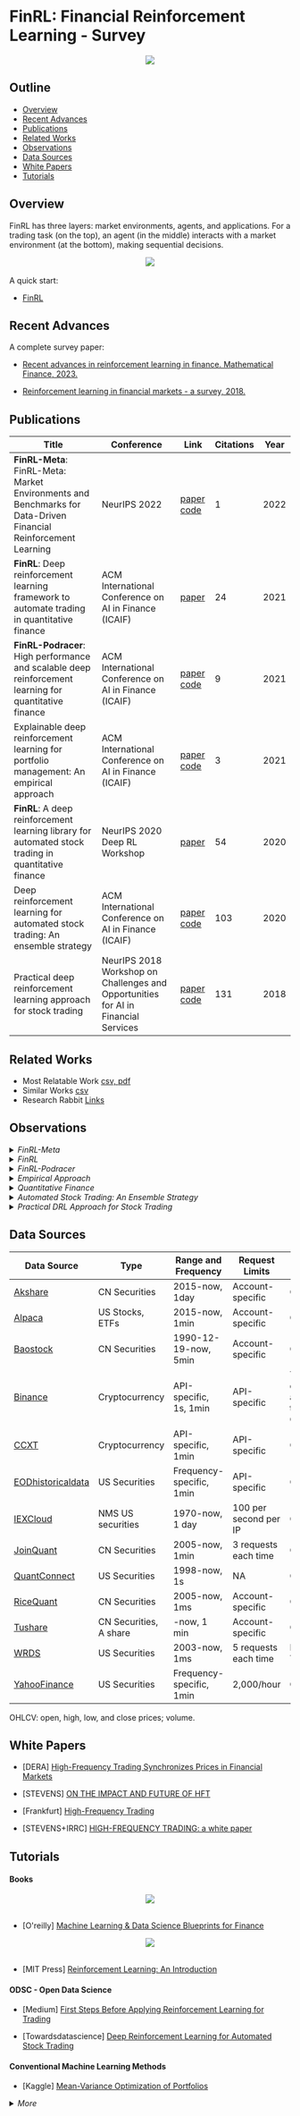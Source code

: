 # FinRL: Financial Reinforcement Learning - Survey


<div align="center">
<img align="center" src=image/banner.png />
</div>



## Outline

  - [Overview](#overview)
  - [Recent Advances](#recent-advances)
  - [Publications](#publications)
  - [Related Works](#related-works)
  - [Observations](#observations)
  - [Data Sources](#data-sources)
  - [White Papers](#white-papers)
  - [Tutorials](#tutorials)


## Overview

FinRL has three layers: market environments, agents, and applications.  For a trading task (on the top), an agent (in the middle) interacts with a market environment (at the bottom), making sequential decisions.

<div align="center">
<img align="center" src=image/finrl_framework.jpeg>
</div>
<br>
A quick start:<br>

+ [FinRL](http://www.youtube.com/watch?v=ZSGJjtM-5jA)

## Recent Advances

A complete survey paper:

+ [Recent advances in reinforcement learning in finance. Mathematical Finance, 2023. ](papers/Recent_Advances/Recent_Advances.pdf)

+ [Reinforcement learning in financial markets - a survey, 2018. ](papers/Recent_Advances/RL-fin.pdf)

## Publications

|Title |Conference |Link|Citations|Year|
|  ----  |  ----  |  ----  |  ----  |  ----  |
|**FinRL-Meta**: FinRL-Meta: Market Environments and Benchmarks for Data-Driven Financial Reinforcement Learning| NeurIPS 2022| [paper](papers/Base_papers/FinRL-Meta.pdf) [code](https://github.com/AI4Finance-Foundation/FinRL-Meta) | 1 | 2022 |
|**FinRL**: Deep reinforcement learning framework to automate trading in quantitative finance| ACM International Conference on AI in Finance (ICAIF) | [paper](papers/Base_papers/FinRL-Meta.pdf) | 24 | 2021 |
|**FinRL-Podracer**: High performance and scalable deep reinforcement learning for quantitative finance | ACM International Conference on AI in Finance (ICAIF) | [paper](papers/Base_papers/FinRL-Podracer.pdf) [code](https://github.com/AI4Finance-Foundation/FinRL_Podracer) | 9 | 2021 |
|Explainable deep reinforcement learning for portfolio management: An empirical approach| ACM International Conference on AI in Finance (ICAIF) | [paper](papers/Base_papers/Empirical-Approach-portfolio.pdf) [code](https://github.com/AI4Finance-Foundation/FinRL-Meta/blob/master/tutorials/2-Advance/FinRL_PortfolioAllocation_Explainable_DRL/FinRL_PortfolioAllocation_Explainable_DRL.py](https://github.com/AI4Finance-Foundation/FinRL-Tutorials/tree/master/2-Advance))| 3 | 2021 |
|**FinRL**: A deep reinforcement learning library for automated stock trading in quantitative finance| NeurIPS 2020 Deep RL Workshop  | [paper](papers/Base_papers/Quantitative-Finance-FinRL-AST.pdf) | 54 | 2020 |
|Deep reinforcement learning for automated stock trading: An ensemble strategy| ACM International Conference on AI in Finance (ICAIF) | [paper](papers/Base_papers/Ensemble-Strategy-AST.pdf) [code](https://github.com/AI4Finance-Foundation/FinRL-Meta/blob/master/tutorials/2-Advance/FinRL_Ensemble_StockTrading_ICAIF_2020/FinRL_Ensemble_StockTrading_ICAIF_2020.ipynb) | 103 | 2020 |
|Practical deep reinforcement learning approach for stock trading | NeurIPS 2018 Workshop on Challenges and Opportunities for AI in Financial Services| [paper](papers/Base_papers/Practical-DRL-AST.pdf) [code](https://github.com/AI4Finance-Foundation/DQN-DDPG_Stock_Trading](https://github.com/AI4Finance-Foundation/FinRL/tree/master/examples))| 131 | 2018 |

## Related Works
  + Most Relatable Work [csv, ](Docs/most_relatable_work.csv)  [pdf](papers/Relatable-papers)
  + Similar Works [csv](Docs/Similar_work.csv)  
  + Research Rabbit [Links](https://www.researchrabbitapp.com/collection/public/PZ9MYDP0LO)

## Observations
<details>
  <summary><i>FinRL-Meta</i></summary>
  <div>
    <table>
      <thead>
        <tr>
          <th>Component</th>
          <th>Observation</th>
        </tr>
      </thead>
      <tbody>
        <tr>
          <td>Environments</td>
          <td>The paper models stock trading as an MDP, with states representing market factors, actions being buying/selling, and rewards tied to portfolio value changes.</td>
        </tr>
        <tr>
          <td>DRL Agents</td>
          <td>DDPG algorithm with actor-critic neural networks is used for action determination and evaluation.</td>
        </tr>
        <tr>
          <td>Application</td>
          <td>The primary goal is to optimize stock trading strategies for maximizing returns in dynamic markets.</td>
        </tr>
        <tr>
          <td>Framework</td>
          <td>DDPG is employed within a reinforcement learning framework for learning optimal trading strategies.</td>
        </tr>
        <tr>
          <td>Existing Libraries</td>
          <td>While specific libraries aren't mentioned, popular deep learning libraries like TensorFlow or PyTorch are likely used.</td>
        </tr>
        <tr>
          <td>Data Processing</td>
          <td>Historical daily stock prices are used for training, with data preprocessing involving splitting into training/validation/trading sets.</td>
        </tr>
        <tr>
          <td>Benchmarks</td>
          <td>DDPG strategy is benchmarked against DJIA and traditional min-variance portfolio allocation strategies.</td>
        </tr>
        <tr>
          <td>Advantages</td>
          <td>- DDPG tackles stock trading complexity.<br>- Results indicate DDPG-based strategy outperforms traditional methods in terms of return and Sharpe ratio.</td>
        </tr>
        <tr>
          <td>Disadvantages</td>
          <td>- Lack of specific neural network architecture details limits reproducibility.<br>- Unaddressed issues like overfitting and generalization to various market conditions.</td>
        </tr>
        <tr>
          <td>Tutorials</td>
          <td>The paper does not include tutorials but mentions the availability of online resources with DDPG and RL implementations for stock trading.</td>
        </tr>
        <tr>
          <td>Conclusion</td>
          <td>The paper introduces DDPG and RL for optimizing stock trading, suggesting its superiority over traditional methods. Further research is needed for broader applicability and addressing practical challenges.</td>
        </tr>
      </tbody>
    </table>
  </div>
</details>

<details>
  <summary><i>FinRL</i></summary>
  <div>
    <table>
      <thead>
        <tr>
          <th>Component</th>
          <th>Observation</th>
        </tr>
      </thead>
      <tbody>
        <tr>
          <td>Environments</td>
          <td>The environment layer is crucial in FinRL, as it provides the simulation environment for trading tasks. It supports both standard datasets and user-imported data.</td>
        </tr>
        <tr>
          <td>DRL Agents</td>
          <td>FinRL allows users to utilize various DRL algorithms from libraries like Stable Baselines 3, RLlib, and ElegantRL, making it adaptable to different trading strategies.</td>
        </tr>
        <tr>
          <td>Application</td>
          <td>The application layer enables users to define and customize their trading strategies using DRL within the FinRL framework.</td>
        </tr>
        <tr>
          <td>Framework</td>
          <td>The FinRL framework is designed to provide a structured and modular approach to algorithmic trading with DRL, simplifying the development process.</td>
        </tr>
        <tr>
          <td>Existing Libraries</td>
          <td>The paper highlights the use of existing DRL libraries like Stable Baselines 3, RLlib, and ElegantRL as part of the framework.</td>
        </tr>
        <tr>
          <td>Data Processing</td>
          <td>While not explicitly mentioned, data processing is a crucial aspect, as the framework handles various data sources and formats, essential for financial data.</td>
        </tr>
        <tr>
          <td>Benchmarks</td>
          <td>The paper doesn't explicitly mention benchmarks, but it emphasizes the reproducibility of trading tasks within the framework.</td>
        </tr>
        <tr>
          <td>Advantages</td>
          <td>The advantages of the FinRL framework include modularity, extensibility, simplicity, and applicability to various financial markets, making it a practical tool for algorithmic trading.</td>
        </tr>
        <tr>
          <td>Disadvantages</td>
          <td>The paper does not discuss specific disadvantages of the framework, which may need further exploration or evaluation.</td>
        </tr>
        <tr>
          <td>Tutorials</td>
          <td>The framework provides hands-on tutorials in a beginner-friendly fashion to help users get started with algorithmic trading using DRL.</td>
        </tr>
        <tr>
          <td>Conclusion</td>
          <td>The FinRL framework aims to simplify the development of algorithmic trading strategies using DRL and offers a practical option for financial tasks, especially with the ElegantRL library.</td>
        </tr>
      </tbody>
    </table>
  </div>
</details>

<details>
  <summary><i>FinRL-Podracer</i></summary>
  <div>
    <table>
      <thead>
        <tr>
          <th>Component</th>
          <th>Observation</th>
        </tr>
      </thead>
      <tbody>
        <tr>
          <td>RLOps in Finance Paradigm</td>
          <td>Introduces the concept of RLOps (Reinforcement Learning Operations) in finance for continuous training and integration of trading strategies.</td>
        </tr>
        <tr>
          <td>FinRL-Podracer Framework</td>
          <td>A cloud-based solution leveraging GPU clouds to improve trading performance and training efficiency with DRL-driven strategies.</td>
        </tr>
        <tr>
          <td>Generational Evolution Mechanism</td>
          <td>Employs a generational evolution mechanism with an ensemble strategy to enhance DRL agent trading performance and automate hyperparameter search.</td>
        </tr>
        <tr>
          <td>Scalable Evolution Layer</td>
          <td>Coordinates parallel agents using generational evolution, including an evaluator and selector, for efficient hyperparameter tuning and agent selection.</td>
        </tr>
        <tr>
          <td>Packaging Worker-Learner into Pod</td>
          <td>Decomposes DRL training into worker (exploration), replay buffer, and learner (exploitation) components, scalable in GPU pods.</td>
        </tr>
        <tr>
          <td>High-Performance Training Layer</td>
          <td>Optimizes components with GPU acceleration, efficient replay buffer, and parameter communication for improved training efficiency.</td>
        </tr>
      </tbody>
    </table>
    <table>
      <thead>
        <tr>
          <th>Insights</th>
          <th>Key insights from the paper</th>
        </tr>
      </thead>
      <tbody>
        <tr>
          <td>RLOps in Finance Paradigm</td>
          <td>Integrating multiple finance processes into a DRL agent can lead to more automated and efficient trading strategies.</td>
        </tr>
        <tr>
          <td>FinRL-Podracer</td>
          <td>Addresses challenges in handling large-scale financial data and efficient DRL agent training.</td>
        </tr>
        <tr>
          <td>Generational Evolution</td>
          <td>Mitigates overfitting and hyperparameter sensitivity, improving training stability and efficiency.</td>
        </tr>
        <tr>
          <td>Scalability & Performance</td>
          <td>Scalability and hardware optimizations are crucial for handling the computational demands of DRL-driven trading strategies.</td>
        </tr>
        <tr>
          <td>Performance Comparison</td>
          <td>FinRL-Podracer outperforms existing DRL libraries in annual return, Sharpe ratio, and training time.</td>
        </tr>
      </tbody>
    </table>
    <table>
      <thead>
        <tr>
          <th>Advantages</th>
          <th>Advantages of FinRL-Podracer</th>
        </tr>
      </thead>
      <tbody>
        <tr>
          <td>Cloud-Based Solution</td>
          <td>Offers a cloud-based solution for developing and deploying DRL-driven trading strategies with high performance and scalability.</td>
        </tr>
        <tr>
          <td>Hyperparameter Automation</td>
          <td>Automates hyperparameter tuning and efficiently handles large-scale financial data.</td>
        </tr>
        <tr>
          <td>Enhanced Stability</td>
          <td>The generational evolution mechanism improves training stability and performance.</td>
        </tr>
      </tbody>
    </table>
    <table>
      <thead>
        <tr>
          <th>Disadvantages</th>
          <th>Disadvantages of the proposed framework</th>
        </tr>
      </thead>
      <tbody>
        <tr>
          <td>Lack of Discussion</td>
          <td>The paper does not discuss potential limitations or challenges in implementing the proposed framework.</td>
        </tr>
      </tbody>
    </table>
    <table>
      <thead>
        <tr>
          <th>Tutorials</th>
          <th>Information about tutorials or guides provided in the paper</th>
        </tr>
      </thead>
      <tbody>
        <tr>
          <td>Tutorial Availability</td>
          <td>The paper does not provide tutorials or step-by-step guides for implementing FinRL-Podracer.</td>
        </tr>
      </tbody>
    </table>
    <table>
      <thead>
        <tr>
          <th>Conclusion</th>
          <th>Summary and conclusion of the paper's contributions and findings</th>
        </tr>
      </thead>
      <tbody>
        <tr>
          <td>Framework Summary</td>
          <td>Introduces FinRL-Podracer, a framework for accelerating DRL-driven trading strategies in quantitative finance, addressing key challenges.</td>
        </tr>
        <tr>
          <td>Promising Approach</td>
          <td>Emphasizes the importance of RLOps in finance and demonstrates the framework's potential to enhance quantitative trading.</td>
        </tr>
      </tbody>
    </table>
  </div>
</details>

<details>
  <summary><i>Empirical Approach</i></summary>
  <div>
    <table>
      <thead>
        <tr>
          <th>Component</th>
          <th>Observation</th>
        </tr>
      </thead>
      <tbody>
        <tr>
          <td>Environments</td>
          <td>The paper evaluates the proposed approach in the context of a portfolio management task involving Dow Jones 30 constituent stocks. The data spans from January 1, 2009, to September 1, 2021.</td>
        </tr>
        <tr>
          <td>DRL Agents</td>
          <td>The paper highlights the challenge of explaining DRL-based trading strategies due to the black-box nature of deep neural networks. It emphasizes the need for understanding the decision-making processes of DRL agents in the financial context.</td>
        </tr>
        <tr>
          <td>Framework</td>
          <td>The authors propose an empirical approach to explain the strategies of DRL agents for portfolio management. The approach involves using linear models in hindsight as reference models and integrated gradients to define feature weights for DRL agents.</td>
        </tr>
        <tr>
          <td>Data Processing</td>
          <td>The paper uses features related to stock returns and covariances as input for both linear models and DRL agents. It focuses on quantifying the relationship between portfolio returns and these features.</td>
        </tr>
        <tr>
          <td>Advantages</td>
          <td>The approach aims to provide explanations for DRL-based portfolio management strategies, which can be crucial for investment banks, asset management companies, and hedge funds. It helps traders understand the potential risk of a strategy.</td>
        </tr>
        <tr>
          <td>Disadvantages</td>
          <td>While the paper presents an empirical approach, it doesn't delve into the specific implementation details of the DRL agents or machine learning methods used. The generalizability of the approach to different financial datasets or markets is not extensively discussed.</td>
        </tr>
        <tr>
          <td>Tutorials</td>
          <td>The paper doesn't provide tutorials or step-by-step guides for implementing the proposed approach. Readers interested in replicating or extending the research may need to refer to other sources or documentation.</td>
        </tr>
        <tr>
          <td>Conclusion</td>
          <td>The paper concludes that the proposed approach empirically reveals that DRL agents exhibit a stronger multi-step prediction power than machine learning methods in the context of portfolio management.</td>
        </tr>
      </tbody>
    </table>
  </div>
</details>

<details>
  <summary><i>Quantitative Finance</i></summary>
  <div>
    <table>
      <thead>
        <tr>
          <th>Component</th>
          <th>Observation</th>
        </tr>
      </thead>
      <tbody>
          <td>Environments</td>
          <td>- Evaluates DRL approach in portfolio management using Dow Jones 30 stocks from 2009 to 2021.</td>
        </tr>
        <tr>
          <td>DRL Agents</td>
          <td>- Highlights challenges in explaining DRL-based trading strategies due to their black-box nature.</td>
        </tr>
        <tr>
          <td>Application</td>
          <td>- Mentions three application demonstrations: single stock trading, multiple stock trading, and portfolio allocation.</td>
        </tr>
        <tr>
          <td>Framework</td>
          <td>- Introduces FinRL, a DRL library for quantitative finance, easing the development of trading strategies.</td>
        </tr>
        <tr>
          <td>Existing Libraries</td>
          <td>- Compares FinRL to other machine learning libraries and highlights its features.</td>
        </tr>
        <tr>
          <td>Data Processing</td>
          <td>- Uses stock returns and covariances as input, focusing on the relationship with portfolio returns.</td>
        </tr>
        <tr>
          <td>Benchmarks</td>
          <td>- Provides performance metrics and baseline trading strategies for evaluation.</td>
        </tr>
        <tr>
          <td>Advantages</td>
          <td>- Emphasizes completeness, hands-on tutorials, and reproducibility for beginners.</td>
        </tr>
        <tr>
          <td>Disadvantages</td>
          <td>- Notes the complexity of implementing DRL strategies and the need for backtesting.</td>
        </tr>
        <tr>
          <td>Tutorials</td>
          <td>- Demonstrates the library's use through practical examples and walk-through tutorials.</td>
        </tr>
        <tr>
          <td>Conclusion</td>
          <td>- Summarizes the contributions and potential of FinRL in quantitative finance.</td>
        </tr>
      </tbody>
    </table>
  </div>
</details>

<details>
  <summary><i>Automated Stock Trading: An Ensemble Strategy</i></summary>
  <div>
    <table>
      <thead>
        <tr>
          <th>Component</th>
          <th>Observation</th>
        </tr>
      </thead>
      <tbody>
        <tr>
          <td>Environments</td>
          <td>- The stock trading problem is formulated as a Markov Decision Process (MDP). - The state space includes information like stock prices, stock shares, balance, technical indicators (e.g., MACD, RSI), and more. - The action space allows for buying, selling, or holding stocks in a continuous manner.</td>
        </tr>
        <tr>
          <td>DRL Agents</td>
          <td>**Advantage Actor Critic (A2C):** - A2C is used as one of the agents in the ensemble. - It employs an advantage function to reduce the variance of policy gradients. - Multiple agents interact with the environment and synchronize their updates through a global network. **Deep Deterministic Policy Gradient (DDPG):** - DDPG encourages maximum investment return. - It combines elements of Q-learning and policy gradient and is suitable for continuous action spaces. - It uses a replay buffer to store and sample transitions for training. **Proximal Policy Optimization (PPO):** - PPO is used to improve policy gradient updates and ensure stability. - It introduces a clipping term to the objective function to control policy changes. - PPO aims to restrict policy updates to prevent large changes.</td>
        </tr>
        <tr>
          <td>Application</td>
          <td>- The ensemble strategy is applied to automated stock trading with the goal of maximizing investment return. - It adapts to different market conditions and risk constraints.</td>
        </tr>
        <tr>
          <td>Framework</td>
          <td>- The authors use the OpenAI Gym framework to implement the trading environment.</td>
        </tr>
        <tr>
          <td>Existing Libraries</td>
          <td>- The paper doesn't mention specific existing libraries, but it uses deep reinforcement learning algorithms like A2C, DDPG, and PPO.</td>
        </tr>
        <tr>
          <td>Data Processing</td>
          <td>- Technical indicators such as MACD, RSI, CCI, and ADX are calculated from stock price data. - The paper employs a load-on-demand technique to efficiently manage memory when dealing with large datasets.</td>
        </tr>
        <tr>
          <td>Benchmarks</td>
          <td>- The proposed ensemble strategy is evaluated on a dataset consisting of 30 Dow Jones stocks with adequate liquidity. - Performance is compared with the Dow Jones Industrial Average index and a traditional min-variance portfolio allocation strategy. - The Sharpe ratio is used to measure risk-adjusted returns.</td>
        </tr>
        <tr>
          <td>Advantages</td>
          <td>- The ensemble strategy combines multiple DRL algorithms for improved robustness. - It can adapt to various market conditions. - Risk management is incorporated through the turbulence index. - The load-on-demand technique helps handle large datasets efficiently.</td>
        </tr>
        <tr>
          <td>Disadvantages</td>
          <td>- The paper does not discuss potential limitations or challenges in implementing the proposed framework.</td>
        </tr>
        <tr>
          <td>Tutorials</td>
          <td>- The paper doesn't provide tutorials or step-by-step guides for implementing the proposed approach. Readers interested in replicating or extending the research may need to refer to other sources or documentation.</td>
        </tr>
        <tr>
          <td>Conclusion</td>
          <td>- The proposed ensemble strategy outperforms individual algorithms and traditional portfolio allocation strategies in terms of risk-adjusted return, as measured by the Sharpe ratio.</td>
        </tr>
      </tbody>
    </table>
  </div>
</details>
<details>
  <summary><i>Practical DRL Approach for Stock Trading</i></summary>
  <div>
    <table>
      <thead>
        <tr>
          <th>Component</th>
          <th>Observation</th>
        </tr>
      </thead>
      <tbody>
        <tr>
          <td>Environments</td>
          <td>The paper models the stock trading process as an MDP, considering stock prices, holdings, and balance. Actions include buy, sell, or hold, with rewards based on portfolio value changes.</td>
        </tr>
        <tr>
          <td>DRL Agents</td>
          <td>The paper utilizes the DDPG algorithm, which comprises actor and critic neural networks. The actor-network determines actions, while the critic network evaluates their quality.</td>
        </tr>
        <tr>
          <td>Application</td>
          <td>The primary application is optimizing stock trading strategies to maximize investment returns in a complex and dynamic stock market.</td>
        </tr>
        <tr>
          <td>Framework</td>
          <td>The DDPG algorithm is used within the reinforcement learning framework to learn optimal trading strategies.</td>
        </tr>
        <tr>
          <td>Existing Libraries</td>
          <td>While specific libraries are not mentioned, it's likely that popular deep learning libraries like TensorFlow or PyTorch were used for neural network implementations.</td>
        </tr>
        <tr>
          <td>Data Processing</td>
          <td>Historical daily stock prices are employed for training and trading data. Data preprocessing involves data splitting into training, validation, and trading sets.</td>
        </tr>
        <tr>
          <td>Benchmarks</td>
          <td>The paper benchmarks the DDPG-based trading strategy against the Dow Jones Industrial Average (DJIA) and a traditional min-variance portfolio allocation strategy.</td>
        </tr>
        <tr>
          <td>Advantages</td>
          <td>- DDPG is applied to handle the complexity of stock trading. - The paper provides a well-defined problem formulation for reinforcement learning. - Results suggest outperformance of traditional methods in terms of return and Sharpe ratio.</td>
        </tr>
        <tr>
          <td>Disadvantages</td>
          <td>- Lack of specific details about neural network architectures for actor and critic networks. - Unaddressed issues like overfitting or generalization to different market conditions. - Limited data range covering 30 stocks from 2009 to 2018.</td>
        </tr>
        <tr>
          <td>Tutorials</td>
          <td>The paper does not include tutorials, but online resources offer tutorials and implementations of DDPG and other reinforcement learning algorithms for stock trading.</td>
        </tr>
        <tr>
          <td>Conclusion</td>
          <td>The paper explores the use of DDPG for optimizing stock trading strategies, showing the potential outperformance of traditional methods. Further research is needed for broader applicability.</td>
        </tr>
      </tbody>
    </table>
  </div>
</details>

    
##  Data Sources

|Data Source |Type |Range and Frequency |Request Limits|Raw Data|Preprocessed Data|
|  ----  |  ----  |  ----  |  ----  |  ----  |  ----  |
|[Akshare](https://alpaca.markets/docs/introduction/)| CN Securities| 2015-now, 1day| Account-specific| OHLCV| Prices&Indicators|
|[Alpaca](https://alpaca.markets/docs/introduction/)| US Stocks, ETFs| 2015-now, 1min| Account-specific| OHLCV| Prices&Indicators|
|[Baostock](http://baostock.com/baostock/index.php/Python_API%E6%96%87%E6%A1%A3)| CN Securities| 1990-12-19-now, 5min| Account-specific| OHLCV| Prices&Indicators|
|[Binance](https://binance-docs.github.io/apidocs/spot/en/#public-api-definitions)| Cryptocurrency| API-specific, 1s, 1min| API-specific| Tick-level daily aggegrated trades, OHLCV| Prices&Indicators|
|[CCXT](https://docs.ccxt.com/en/latest/manual.html)| Cryptocurrency| API-specific, 1min| API-specific| OHLCV| Prices&Indicators|
|[EODhistoricaldata](https://eodhistoricaldata.com/financial-apis/)| US Securities| Frequency-specific, 1min| API-specific | OHLCV | Prices&Indicators|
|[IEXCloud](https://iexcloud.io/docs/api/)| NMS US securities|1970-now, 1 day|100 per second per IP|OHLCV| Prices&Indicators|
|[JoinQuant](https://www.joinquant.com/)| CN Securities| 2005-now, 1min| 3 requests each time| OHLCV| Prices&Indicators|
|[QuantConnect](https://www.quantconnect.com/docs/home/home)| US Securities| 1998-now, 1s| NA| OHLCV| Prices&Indicators|
|[RiceQuant](https://www.ricequant.com/doc/rqdata/python/)| CN Securities| 2005-now, 1ms| Account-specific| OHLCV| Prices&Indicators|
|[Tushare](https://tushare.pro/document/1?doc_id=131)| CN Securities, A share| -now, 1 min| Account-specific| OHLCV| Prices&Indicators|
|[WRDS](https://wrds-www.wharton.upenn.edu/pages/about/data-vendors/nyse-trade-and-quote-taq/)| US Securities| 2003-now, 1ms| 5 requests each time| Intraday Trades|Prices&Indicators|
|[YahooFinance](https://pypi.org/project/yfinance/)| US Securities| Frequency-specific, 1min| 2,000/hour| OHLCV | Prices&Indicators|


<!-- |Data Source |Type |Max Frequency |Raw Data|Preprocessed Data|
|  ----  |  ----  |  ----  |  ----  |  ----  |
|    AkShare |  CN Securities | 1 day  |  OHLCV |  Prices, indicators |
|    Alpaca |  US Stocks, ETFs |  1 min |  OHLCV |  Prices, indicators |
|    Alpha Vantage | Stock, ETF, forex, crypto, technical indicators | 1 min |  OHLCV  & Prices, indicators |
|    Baostock |  CN Securities |  5 min |  OHLCV |  Prices, indicators |
|    Binance |  Cryptocurrency |  1 s |  OHLCV |  Prices, indicators |
|    CCXT |  Cryptocurrency |  1 min  |  OHLCV |  Prices, indicators |
|    currencyapi |  Exchange rate | 1 day |  Exchange rate | Exchange rate, indicators |
|    currencylayer |  Exchange rate | 1 day  |  Exchange rate | Exchange rate, indicators |
|    EOD Historical Data | US stocks, and ETFs |  1 day  |  OHLCV  | Prices, indicators |
|    Exchangerates |  Exchange rate |  1 day  |  Exchange rate | Exchange rate, indicators |
|    findatapy |  CN Securities | 1 day  |  OHLCV |  Prices, indicators |
|    Financial Modeling prep | US stocks, currencies, crypto |  1 min |  OHLCV  | Prices, indicators |
|    finnhub | US Stocks, currencies, crypto |   1 day |  OHLCV  | Prices, indicators |
|    Fixer |  Exchange rate |  1 day  |  Exchange rate | Exchange rate, indicators |
|    IEXCloud |  NMS US securities | 1 day  | OHLCV |  Prices, indicators |
|    JoinQuant |  CN Securities |  1 min  |  OHLCV |  Prices, indicators |
|    Marketstack | 50+ countries |  1 day  |  OHLCV | Prices, indicators |
|    Open Exchange Rates |  Exchange rate |  1 day  |  Exchange rate | Exchange rate, indicators |
|    pandas\_datareader |  US Securities |  1 day |  OHLCV | Prices, indicators |
|    pandas-finance |  US Securities |  1 day  |  OHLCV  & Prices, indicators |
|    Polygon |  US Securities |  1 day  |  OHLCV  | Prices, indicators |
|    Quandl | 250+ sources |  1 day  |  OHLCV  | Prices, indicators |
|    QuantConnect |  US Securities |  1 s |  OHLCV |  Prices, indicators |
|    RiceQuant |  CN Securities |  1 ms  |  OHLCV |  Prices, indicators |
|    Tiingo | Stocks, crypto |  1 day  |  OHLCV  | Prices, indicators |
|    Tushare |  CN Securities | 1 min  |  OHLCV |  Prices, indicators |
|    WRDS |  US Securities |  1 ms  |  Intraday Trades | Prices, indicators |
|    XE |  Exchange rate |  1 day  |  Exchange rate | Exchange rate, indicators |
|    Xignite |  Exchange rate |  1 day  |  Exchange rate | Exchange rate, indicators |
|    YahooFinance |  US Securities | 1 min  |  OHLCV  |  Prices, indicators |
|    ystockquote |  US Securities |  1 day  |  OHLCV | Prices, indicators | -->



OHLCV: open, high, low, and close prices; volume.



## White Papers  

+ [DERA] [High-Frequency Trading Synchronizes Prices in Financial Markets](white-papers/HFT-White_paper01.pdf)

+ [STEVENS] [ON THE IMPACT AND FUTURE OF HFT](white-papers/HFT-White_paper02.pdf)

+ [Frankfurt] [High-Frequency Trading](white-papers/HFT-White_paper03.pdf)

+ [STEVENS+IRRC] [HIGH-FREQUENCY TRADING: a white paper](white-papers/HFT-White_paper04.pdf)


## Tutorials
#### Books
<div align="center">
<img align="center" src=image/book.png />
</div>
<br>

+ [O'reilly] [Machine Learning & Data Science Blueprints for Finance](Books/DS_for_FIN.pdf)

<div align="center">
<img align="center" src=image/book1.png />
</div>
<br>

+ [MIT Press] [Reinforcement Learning: An Introduction](Books/RLI.pdf)

#### ODSC - Open Data Science
+ [Medium] [First Steps Before Applying Reinforcement Learning for Trading](https://odsc.medium.com/first-steps-before-applying-reinforcement-learning-for-trading-f45c15e98bca)
  
+ [Towardsdatascience] [Deep Reinforcement Learning for Automated Stock Trading](https://towardsdatascience.com/deep-reinforcement-learning-for-automated-stock-trading-f1dad0126a02)
  
#### Conventional Machine Learning Methods
+ [Kaggle] [Mean-Variance Optimization of Portfolios](https://www.kaggle.com/code/vijipai/lesson-5-mean-variance-optimization-of-portfolios/notebook)
  
<details><summary> <I> More </i></summary>
<div>


#### Xiao-Yang (Yanglet) Liu and Steven Li

+ [Towardsdatascience] [ElegantRL-Helloworld: A Lightweight and Stable Deep Reinforcement Learning Library](https://towardsdatascience.com/elegantrl-a-lightweight-and-stable-deep-reinforcement-learning-library-95cef5f3460b)
+ [Towardsdatascience] [ElegantRL: Mastering PPO Algorithms](https://medium.com/@elegantrl/elegantrl-mastering-the-ppo-algorithm-part-i-9f36bc47b791)
+ [Towardsdatascience] [ElegantRL-Podracer: A Scalable and Elastic Library for Cloud-Native Deep Reinforcement Learning](https://elegantrl.medium.com/elegantrl-podracer-scalable-and-elastic-library-for-cloud-native-deep-reinforcement-learning-bafda6f7fbe0)
+ [Towardsdatascience] [A New Era of Massively Parallel Simulation: A Practical Tutorial Using ElegantRL](https://medium.com/towards-data-science/a-new-era-of-massively-parallel-simulation-a-practical-tutorial-using-elegantrl-5ebc483c3385)
+ [Towardsdatascience] [ElegantRL-Podracer: A Scalable and Elastic Library for Cloud-Native Deep Reinforcement Learning](https://elegantrl.medium.com/elegantrl-podracer-scalable-and-elastic-library-for-cloud-native-deep-reinforcement-learning-bafda6f7fbe0)
+ [MLearning.ai] [ElegantRL Demo: Stock Trading Using DDPG (Part I)](https://elegantrl.medium.com/elegantrl-demo-stock-trading-using-ddpg-part-i-e77d7dc9d208)
+ [MLearning.ai] [ElegantRL Demo: Stock Trading Using DDPG (Part II)](https://medium.com/mlearning-ai/elegantrl-demo-stock-trading-using-ddpg-part-ii-d3d97e01999f)
+ [MLearning.ai] [ElegantRL: Much More Stable Deep Reinforcement Learning Algorithms than Stable-Baseline3](https://medium.com/mlearning-ai/elegantrl-much-much-more-stable-than-stable-baseline3-f096533c26db)


#### Bruce Yang

+ [Towardsdatascience] [Deep Reinforcement Learning for Automated Stock Trading](https://towardsdatascience.com/deep-reinforcement-learning-for-automated-stock-trading-f1dad0126a02)
+ [Towardsdatascience] [FinRL for Quantitative Finance: Tutorial for Using FinRL](https://towardsdatascience.com/finrl-for-quantitative-finance-tutorial-for-single-stock-trading-37d6d7c30aac)
+ [Towardsdatascience] [FinRL for Quantitative Finance: Tutorial for Multiple Stock Trading](https://towardsdatascience.com/finrl-for-quantitative-finance-tutorial-for-multiple-stock-trading-7b00763b7530)
+ [Towardsdatascience] [FinRL for Quantitative Finance: Tutorial for Portfolio Allocation](https://towardsdatascience.com/finrl-for-quantitative-finance-tutorial-for-portfolio-allocation-9b417660c7cd)
+ [Towardsdatascience] [End-to-End Guide to Building a Credit Scorecard Using Machine Learning](https://towardsdatascience.com/end-to-end-guide-to-building-a-credit-scorecard-using-machine-learning-6502d8bb765a)
+ [FinRL for Quantitative Finance: Install and Setup Tutorial for Beginners](https://ai4finance.medium.com/finrl-for-quantitative-finance-install-and-setup-tutorial-for-beginners-1db80ad39159)
+ [MLearning.ai] [FinRL for Quantitative Finance: plug-and-play DRL algorithms](https://medium.com/mlearning-ai/finrl-for-quantitative-finance-plug-and-play-drl-algorithms-11cf494d28b1)
+ [DataDrivenInvestor][Alpaca] [A Data Scientist’s Approach for Algorithmic Trading using Deep Reinforcement Learning: An End-to-end Tutorial for Paper Trading](https://alpaca.markets/learn/data-scientists-approach-algorithmic-trading-using-deep-reinforcement-learning/)
+ [DataDrivenInvestor] [FinRL-Meta: A Universe of Near Real-Market En­vironments for Data­-Driven Financial Reinforcement Learning](https://medium.datadriveninvestor.com/finrl-meta-a-universe-of-near-real-market-en-vironments-for-data-driven-financial-reinforcement-e1894e1ebfbd)
+ [DataDrivenInvestor] [FinRL-Meta User Guide](https://ai4finance.medium.com/finrl-meta-user-guide-f1d6911f1de5)
+ [DataDrivenInvestor] [FinRL-Meta: Market Environments and Benchmarks for Data-Driven Financial Reinforcement Learning](https://medium.datadriveninvestor.com/finrl-meta-market-environments-and-benchmarks-for-data-driven-financial-reinforcement-learning-7af8e747c4bd)
+ [Feature Importance with Deep Neural Network for Cryptocurrencies](https://ai4finance.medium.com/feature-importance-with-deep-neural-network-for-cryptocurrencies-f06191e2d562)

#### Ming Zhu
+ [MLearning.ai][Dynamic Datasets Driven Financial Reinforcement Learning — FinRL as an Example](https://medium.com/@zhumingpassional/dynamic-datasets-driven-financial-reinforcement-learning-finrl-as-an-example-c4d92dcd495a)
+ [MLearning.ai][How can we guide ChatGPT to generate financial factors, using volume-price divergence in FinRL as an example?](https://medium.com/@zhumingpassional/guide-chatgpt-to-write-financial-factors-volume-price-divergence-431841a2bac8)
+ [MLearning.ai] [Deep reinforcement learning based stock trading (Stable baselines3 + Dow Jones)](https://medium.com/@zhumingpassional/deep-reinforcement-learning-based-stock-trading-stable-baselines3-dow-jones-c7ed034eb9f0)

#### Joey Xia

+ [MLearning.ai] [Introduction to the World of Financial Reinforcement Learning: Part.1 Download Data](https://medium.com/mlearning-ai/introduction-to-the-world-of-financial-reinforcement-learning-part-1-download-data-1a8c0c5d03c5)
+ [MLearning.ai] [Introduction to the World of Financial Reinforcement Learning: Part.2 Train Agents](https://medium.com/mlearning-ai/introduction-to-the-world-of-financial-reinforcement-learning-part-2-train-agents-1d1fa8a18a5e)
+ [MLearning.ai] [Financial Metaverse as a Playground for Financial Machine Learning](https://medium.com/@zx2325/finrl-meta-from-market-environments-to-a-financial-metaverse-5db8490a83df)
+ [InsiderFinance Wire] [Introduction of Data APIs in FinRL — Tushare](https://medium.com/insiderfinance/introduction-of-data-apis-in-finrl-tushare-f720b8da4e46)
+ [InsiderFinance Wire] [Awesome Deep Reinforcement Learning in Finance](https://medium.com/insiderfinance/awesome-deep-reinforcement-learning-in-finance-f319f4302897)

#### Adam King

+ [Towards Data Science] [Create custom gym environments from scratch — A stock market example](https://towardsdatascience.com/creating-a-custom-openai-gym-environment-for-stock-trading-be532be3910e)
+ [Towards Data Science] [Rendering elegant stock trading agents using Matplotlib and Gym](https://medium.com/towards-data-science/visualizing-stock-trading-agents-using-matplotlib-and-gym-584c992bc6d4)
+ [Towards Data Science] [Creating Bitcoin trading bots don’t lose money](https://medium.com/towards-data-science/creating-bitcoin-trading-bots-that-dont-lose-money-2e7165fb0b29)
+ [Towards Data Science] [Optimizing deep learning trading bots using state-of-the-art techniques](https://medium.com/towards-data-science/using-reinforcement-learning-to-trade-bitcoin-for-massive-profit-b69d0e8f583b)
+ [Towards Data Science] [Trade and Invest Smarter — The Reinforcement Learning Way](https://medium.com/towards-data-science/trade-smarter-w-reinforcement-learning-a5e91163f315)

#### Barend

+ [Coinmonks] [Crypto feature importance for Deep Reinforcement Learning](https://medium.com/coinmonks/crypto-feature-importance-for-deep-reinforcement-learning-38416616c2a36-8416616c2a36)
+ [Coinmonks] [Best technical indicators for Bitcoin from TA-lib](https://medium.com/coinmonks/best-technical-indicators-for-bitcoin-fromta-lib-fa5518560e)
+ [Towards AI] [The Combinatorial Purged Cross-Validation method](https://medium.com/towards-artificial-intelligence/the-combinatorial-purged-cross-validation-method-363eb378a9c5)
+ [Towards AI] [Combinatorial PurgedKFold Cross-Validation for Deep Reinforcement Learning](https://medium.com/towards-artificial-intelligence/combinatorial-purgedkfold-cross-validation-for-deep-reinforcement-learning-f8df689ca874)
+ [Towards AI] [Deep Reinforcement Learning for Cryptocurrency Trading: Practical Approach to Address Backtest Overfitting](https://pub.towardsai.net/deep-reinforcement-learning-for-cryptocurrency-trading-practical-approach-to-address-backtest-2aebfd5fa030)

#### Astarag Mohapatra

+ [Analytics Vidhya] [A hitchhikers guide to FinRL: A Deep Reinforcement Learning Framework for Quantitative Finance](https://medium.com/analytics-vidhya/a-hitchhikers-guide-to-finrl-a-deep-reinforcement-learning-framework-for-quantitative-finance-e624c508f763)
+ [Analytics Vidhya] [Hyperparameter tuning using optuna for FinRL](https://medium.com/analytics-vidhya/hyperparameter-tuning-using-optuna-for-finrl-8a49506d2741)
+ [Analytics Vidhya] [Weights and Biases-ify FinRL with Stable Baselines3 models](https://medium.com/analytics-vidhya/weights-and-biases-ify-stable-baselines-models-in-finrl-f11b67f2a6a7)
+ [Analytics Vidhya] [Deep Reinforcement Learnig in Algorithmic (Part- I)](https://medium.com/analytics-vidhya/deep-reinforcement-learning-in-algorithmic-trading-part-i-7088a4befd60)
+ [Analytics Vidhya] [Deep Reinforcement Learnig in Algorithmic (Part- II)](https://medium.com/analytics-vidhya/deep-reinforcement-learning-in-algorithmic-trading-part-ii-b78db754961c)
+ [Analytics Vidhya] [Financial Data Streaming using Alpaca and Streamlit](https://medium.com/analytics-vidhya/financial-data-streaming-using-alpaca-and-streamlit-88aa21c75f27)
+ [MLearning.ai] [Hyperparameter Optimization using Ray tune for FinRL models](https://medium.com/mlearning-ai/hyperparameter-optimization-using-ray-tune-for-finrl-models-42df2937d53d)
+ [MLearning.ai] [Google Trends Data for automated stock trading using Reinforcement learning](https://medium.com/mlearning-ai/google-trends-data-for-automated-stock-trading-using-reinforcement-learning-9c0fd6d00678)
+ [MLearning.ai] [FinRL: Population-Based algorithms implementation using Ray tune and RLlib](https://medium.com/mlearning-ai/finrl-population-based-algorithms-implementation-using-ray-tune-and-rllib-cdce7df66208)
+ [MLearning.ai] [Population-Based Algorithms for Hyperparameter Optimization in Reinforcement learning](https://medium.com/mlearning-ai/population-based-algorithms-for-hyperparameter-optimization-in-reinforcement-learning-b04ce2165533)
+ [FinRL: Financial Reinforcement learning explainability using Shapley Values](https://medium.com/@athekunal/finrl-financial-reinforcement-learning-explainability-using-shapley-values-9a16bc24a934)
+ [Ray tune user guide for hyperparameter optimization](https://athekunal.medium.com/ray-tune-user-guide-for-hyperparameter-optimization-d6bdfa2b06)

#### Matthew Brulhardt

+ [Level Up Coding] [Using TensorTrade for Making a Simple Trading Algorithm](https://levelup.gitconnected.com/using-tensortrade-for-making-a-simple-trading-algorithm-6fad4d9bc79c)
+ [Level Up Coding] [Portfolio Allocation with TensorTrade: (Part 1/2)](https://levelup.gitconnected.com/portfolio-allocation-with-tensortrade-part-1-2-1d0c3b126bf6)
+ [Level Up Coding] [Portfolio Allocation with TensorTrade: (Part 2/2)](https://levelup.gitconnected.com/portfolio-allocation-with-tensortrade-part-2-2-9ac30a6bcbfe)

#### Prakhar Gurawa

+ [InsiderFinance Wire] [Transitioning from Supervised Learning systems to Multi-Agent Reinforcement learning for financial platforms - Part 1](https://wire.insiderfinance.io/transitioning-from-supervised-learning-systems-to-multi-agent-reinforcement-learning-for-financial-d96c2c56a6fd)
+ [InsiderFinance Wire] [Transitioning from Supervised Learning systems to Multi-Agent Reinforcement learning for financial platforms — Part 2](https://wire.insiderfinance.io/transitioning-from-supervised-learning-systems-to-multi-agent-reinforcement-learning-for-financial-7e8b6cd07d1e)
+ [InsiderFinance Wire] [Transitioning from Supervised Learning systems to Multi-Agent Reinforcement learning for financial platforms — Part 3](https://wire.insiderfinance.io/transitioning-from-supervised-learning-systems-to-multi-agent-reinforcement-learning-for-financial-e90cb394de2b)


#### Tom Grek
+ [Towardsdatascience] [A blundering guide to making a deep actor-critic bot for stock trading](https://medium.com/@tomgrek/heres-what-happened-when-i-gave-control-of-my-robinhood-account-to-an-ai-for-a-week-3309d62567c4)

#### Ranko Mosic at JP Morgan Chase

+ [Deep Reinforcement Learning Based Trading Application at JP Morgan Chase](https://ranko-mosic.medium.com/reinforcement-learning-based-trading-application-at-jp-morgan-chase-f829b8ec54f2)

#### Alpaca

+ [Comparing 3 Different Types of Neural Network Architectures in Finance](https://medium.com/automation-generation/comparing-3-different-types-of-neural-network-architectures-in-finance-9377902ae392)

#### NO-MAGIC on Kaggle

+ [Kaggle] [Deep Reinforcement Learning for Stock Trading - 1](https://www.kaggle.com/code/learnmore1/deep-reinforcement-learning-for-stock-trading-1)

#### Anmol Mann 

+ [WandB] [Optimize Portfolio Allocation using FinRL](https://wandb.ai/anmolmann/finRL-portfolio-allocation-2/reports/Optimize-Portfolio-Allocation-using-FinRL--Vmlldzo4MjE4MTM)

#### Mao Guan

+ [MLearning.ai] [An Empirical Approach to Explain Deep Reinforcement Learning in Portfolio Management Task](https://medium.com/mlearning-ai/an-empirical-approach-to-explain-deep-reinforcement-learning-in-portfolio-management-task-e65a42225d9d)

#### Mariko Sawada
 
+ [Automated stock trading using Deep Reinforcement Learning with Fundamental Indicators](https://medium.com/@mariko.sawada1/automated-stock-trading-with-deep-reinforcement-learning-and-financial-data-a63286ccbe2b)

#### Letian Wang

+ [The Startup] [Option Pricing Using Reinforcement Learning](https://medium.com/swlh/option-pricing-using-reinforcement-learning-ad2ddca7735b)
+ [From Reinforcement Gamer to Reinforcement Trader](https://letian-wang.medium.com/from-reinforcement-gamer-to-reinforcement-trader-8b0a7ef8b53f)

#### Harsha Andey

+ [Deep Reinforcement Learning for Trading Cryptocurrencies](https://medium.com/coinmonks/deep-reinforcement-learning-for-trading-cryptocurrencies-5b5502b1ece1)

#### Aaron Krumins

+ [DataDrivenInvestor] [Using the Game Engine for Automated Cryptocurrency Trading (Without a Single Line of Code)](https://medium.datadriveninvestor.com/using-the-game-engine-for-automated-stock-trading-without-a-single-line-of-code-31d46f548ab2)

#### Roshan Adusumilli

+ [DataDrivenInvestor] [Reinforcement Learning for Options Trading](https://medium.datadriveninvestor.com/reinforcement-learning-for-options-trading-765c84d0d97d)

#### Mohit Maithani

+ [Analyticsindiamag.com] [How To Automate Stock Market Using FinRL (Deep Reinforcement Learning Library)?](https://analyticsindiamag.com/stock-market-prediction-using-finrl/)

#### Andrey Babynin

+ [Reinforcement learning in trading (Part 1)](https://andreybabynin.medium.com/reinforcement-learning-in-trading-part-1-d0920d69b526)
+ [Reinforcement learning in Trading (part 2 - the last)](https://andreybabynin.medium.com/reinforcement-learning-in-trading-part-2-the-last-9af547fb4203)

#### Timothy Mutegi

+ [Model-Free Reinforcement Learning for Asset Allocation](https://mutegi-timothy.medium.com/model-free-reinforcement-learning-for-asset-allocation-9cf95dde069a)

#### EASON

+ [Use Reinforcement Learning to do Algorithmic Trading](https://espaceship.medium.com/use-reinforcement-learning-to-rule-over-algorithmic-trading-a32c891774)


#### Shivam Akhauri

+ [ETHER Labs] [TradeBot: Stock Trading using Reinforcement Learning — Part1](https://medium.com/ether-labs/tradebot-stock-trading-using-reinforcement-learning-part1-8b67c9603f33)

#### Zeynep Tufekci

+ [Reinforcement Learning in Stock Prediction with FinRL](https://medium.com/@zeyneptufekci.etu)

#### Dan Pavlovic

+ [Reinforcement learning for the financial market — FinRL](https://dannoc1996.medium.com/reinforcement-learning-for-the-financial-market-finrl-c0ceeb3712f2)

#### Art Krisada

+ [FinRL Multiple Stock Trading](https://krisadas.medium.com/finrl-multiple-stock-trading-6f4499d592d4)

#### Videos 

+ [NeurIPS 2021] [FinRL-Meta: A Universe of Near-Real Market Environments for Data-Driven Deep Reinforcement Learning in Quantitative Finance](https://slideslive.com/38971905/finrlmeta-a-universe-of-nearreal-market-environments-for-datadriven-deep-reinforcement-learning-in-quantitative-finance?ref=recommended)
+ [NeurIPS 2020] [FinRL: A Deep Reinforcement Learning Library for Automated Stock Trading in Quantitative Finance](https://crossminds.ai/video/finrl-a-deep-reinforcement-learning-library-for-automated-stock-trading-in-quantitative-finance-606fdc01f43a7f2f827bf5c9/)

</div>
</details>
